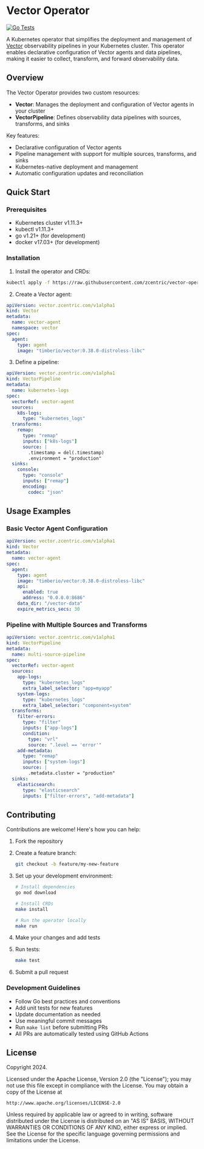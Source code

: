 # Vector Operator

[![Go Tests](https://github.com/zcentric/vector-operator/actions/workflows/go-test.yml/badge.svg)](https://github.com/zcentric/vector-operator/actions/workflows/go-test.yml)

A Kubernetes operator that simplifies the deployment and management of [Vector](https://vector.dev/) observability pipelines in your Kubernetes cluster. This operator enables declarative configuration of Vector agents and data pipelines, making it easier to collect, transform, and forward observability data.

## Overview

The Vector Operator provides two custom resources:

- **Vector**: Manages the deployment and configuration of Vector agents in your cluster
- **VectorPipeline**: Defines observability data pipelines with sources, transforms, and sinks

Key features:

- Declarative configuration of Vector agents
- Pipeline management with support for multiple sources, transforms, and sinks
- Kubernetes-native deployment and management
- Automatic configuration updates and reconciliation

## Quick Start

### Prerequisites

- Kubernetes cluster v1.11.3+
- kubectl v1.11.3+
- go v1.21+ (for development)
- docker v17.03+ (for development)

### Installation

1. Install the operator and CRDs:

```sh
kubectl apply -f https://raw.githubusercontent.com/zcentric/vector-operator/main/dist/install.yaml
```

2. Create a Vector agent:

```yaml
apiVersion: vector.zcentric.com/v1alpha1
kind: Vector
metadata:
  name: vector-agent
  namespace: vector
spec:
  agent:
    type: agent
    image: "timberio/vector:0.38.0-distroless-libc"
```

3. Define a pipeline:

```yaml
apiVersion: vector.zcentric.com/v1alpha1
kind: VectorPipeline
metadata:
  name: kubernetes-logs
spec:
  vectorRef: vector-agent
  sources:
    k8s-logs:
      type: "kubernetes_logs"
  transforms:
    remap:
      type: "remap"
      inputs: ["k8s-logs"]
      source: |
        .timestamp = del(.timestamp)
        .environment = "production"
  sinks:
    console:
      type: "console"
      inputs: ["remap"]
      encoding:
        codec: "json"
```

## Usage Examples

### Basic Vector Agent Configuration

```yaml
apiVersion: vector.zcentric.com/v1alpha1
kind: Vector
metadata:
  name: vector-agent
spec:
  agent:
    type: agent
    image: "timberio/vector:0.38.0-distroless-libc"
    api:
      enabled: true
      address: "0.0.0.0:8686"
    data_dir: "/vector-data"
    expire_metrics_secs: 30
```

### Pipeline with Multiple Sources and Transforms

```yaml
apiVersion: vector.zcentric.com/v1alpha1
kind: VectorPipeline
metadata:
  name: multi-source-pipeline
spec:
  vectorRef: vector-agent
  sources:
    app-logs:
      type: "kubernetes_logs"
      extra_label_selector: "app=myapp"
    system-logs:
      type: "kubernetes_logs"
      extra_label_selector: "component=system"
  transforms:
    filter-errors:
      type: "filter"
      inputs: ["app-logs"]
      condition:
        type: "vrl"
        source: ".level == 'error'"
    add-metadata:
      type: "remap"
      inputs: ["system-logs"]
      source: |
        .metadata.cluster = "production"
  sinks:
    elasticsearch:
      type: "elasticsearch"
      inputs: ["filter-errors", "add-metadata"]
```

## Contributing

Contributions are welcome! Here's how you can help:

1. Fork the repository
2. Create a feature branch:

   ```sh
   git checkout -b feature/my-new-feature
   ```

3. Set up your development environment:

   ```sh
   # Install dependencies
   go mod download

   # Install CRDs
   make install

   # Run the operator locally
   make run
   ```

4. Make your changes and add tests
5. Run tests:

   ```sh
   make test
   ```

6. Submit a pull request

### Development Guidelines

- Follow Go best practices and conventions
- Add unit tests for new features
- Update documentation as needed
- Use meaningful commit messages
- Run `make lint` before submitting PRs
- All PRs are automatically tested using GitHub Actions

## License

Copyright 2024.

Licensed under the Apache License, Version 2.0 (the "License");
you may not use this file except in compliance with the License.
You may obtain a copy of the License at

    http://www.apache.org/licenses/LICENSE-2.0

Unless required by applicable law or agreed to in writing, software
distributed under the License is distributed on an "AS IS" BASIS,
WITHOUT WARRANTIES OR CONDITIONS OF ANY KIND, either express or implied.
See the License for the specific language governing permissions and
limitations under the License.
